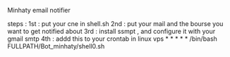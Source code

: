 Minhaty email notifier 

steps : 
   1st : put your cne in shell.sh 
   2nd : put your mail and the bourse you want to get notified about 
   3rd : install ssmpt , and configure it with your gmail smtp
   4th : addd this to your crontab in linux vps 
         * * * * * /bin/bash  FULLPATH/Bot_minhaty/shell0.sh
